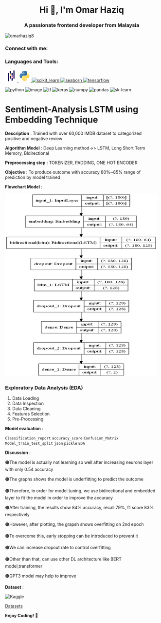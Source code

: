 <h1 align="center">Hi 👋, I'm Omar Haziq</h1>
<h3 align="center">A passionate frontend developer from Malaysia</h3>

<p align="left"> <img src="https://komarev.com/ghpvc/?username=omarhaziq8&label=Profile%20views&color=0e75b6&style=flat" alt="omarhaziq8" /> </p>

<h3 align="left">Connect with me:</h3>
<p align="left">
</p>

<h3 align="left">Languages and Tools:</h3>
<p align="left"> <a href="https://pandas.pydata.org/" target="_blank" rel="noreferrer"> <img src="https://raw.githubusercontent.com/devicons/devicon/2ae2a900d2f041da66e950e4d48052658d850630/icons/pandas/pandas-original.svg" alt="pandas" width="40" height="40"/> </a> <a href="https://www.python.org" target="_blank" rel="noreferrer"> <img src="https://raw.githubusercontent.com/devicons/devicon/master/icons/python/python-original.svg" alt="python" width="40" height="40"/> </a> <a href="https://scikit-learn.org/" target="_blank" rel="noreferrer"> <img src="https://upload.wikimedia.org/wikipedia/commons/0/05/Scikit_learn_logo_small.svg" alt="scikit_learn" width="40" height="40"/> </a> <a href="https://seaborn.pydata.org/" target="_blank" rel="noreferrer"> <img src="https://seaborn.pydata.org/_images/logo-mark-lightbg.svg" alt="seaborn" width="40" height="40"/> </a> <a href="https://www.tensorflow.org" target="_blank" rel="noreferrer"> <img src="https://www.vectorlogo.zone/logos/tensorflow/tensorflow-icon.svg" alt="tensorflow" width="40" height="40"/> </a> </p>


<a><img alt='python' src="https://img.shields.io/badge/Python-3776AB?style=for-the-badge&logo=python&logoColor=white"></a>
<a><img alt = 'image' src="https://img.shields.io/badge/Spyder%20Ide-FF0000?style=for-the-badge&logo=spyder%20ide&logoColor=white"></a>
<a><img alt='tf' src="https://img.shields.io/badge/TensorFlow-FF6F00?style=for-the-badge&logo=tensorflow&logoColor=white"></a>
<a><img alt='keras' src="https://img.shields.io/badge/Keras-%23D00000.svg?style=for-the-badge&logo=Keras&logoColor=white"></a>
<a><img alt='numpy' src="https://img.shields.io/badge/numpy-%23013243.svg?style=for-the-badge&logo=numpy&logoColor=white"></a>
<a><img alt='pandas' src="https://img.shields.io/badge/pandas-%23150458.svg?style=for-the-badge&logo=pandas&logoColor=white"></a>
<a><img alt='sk-learn' src="https://img.shields.io/badge/scikit--learn-%23F7931E.svg?style=for-the-badge&logo=scikit-learn&logoColor=white"></a>


# Sentiment-Analysis LSTM using Embedding Technique
**Description** : Trained with over 60,000 IMDB dataset to categorized positive and negative review

**Algorithm Model** : Deep Learning method->> LSTM, Long Short Term Memory, BIdirectional 

**Preprocessing step** : TOKENIZER, PADDING, ONE HOT ENCODER

**Objective** : To produce outcome with accuracy 80%~85% range of prediction by model trained

**Flowchart Model** :

<img src="Statics/model.png" alt="Girl in a jacket" style="width:500px;height:600px;"> 

### Exploratory Data Analysis (EDA)
1) Data Loading
2) Data Inspection
3) Data Cleaning
4) Features Selection
5) Pre-Processing

**Model evaluation** :

`Classification_report`
`accuracy_score`
`Confusion_Matrix`
`Model_train_test_split`
`json`
`pickle`
`EDA`


**Discussion** :

 🟠The model is actually not learning so well after increasing neurons layer with only 0.54 accuracy
 
 🟠The graphs shows the model is underfitting to predict the outcome
 
 🟠Therefore, in order for model tuning, we use bidirectional and embedded layer to fit the model in order to improve the accuracy
 
 🟠After training, the results show 84% accuracy, recall 79%, f1 score 83% respectively
 
 🟠However, after plotting, the grapsh shows overfitting on 2nd epoch
 
 🟠To overcome this, early stopping can be introduced to prevent it
 
 🟠We can increase dropout rate to control overfitting
 
 🟠Other than that, can use other DL architecture like BERT model,transformer
 
 🟠GPT3 model may help to improve


**Dataset** :

![Kaggle](https://img.shields.io/badge/Kaggle-035a7d?style=for-the-badge&logo=kaggle&logoColor=white)

[Datasets](https://raw.githubusercontent.com/Ankit152/IMDB-sentiment-analysis/master/IMDB-Dataset.csv)


**Enjoy Coding!** 🚀




